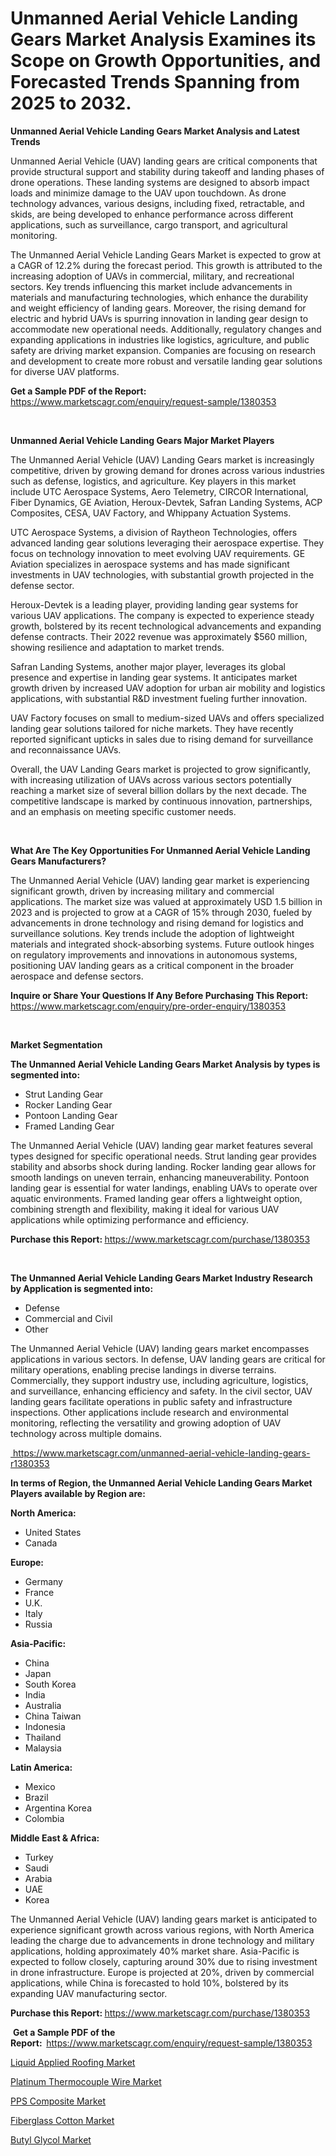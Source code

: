 <p><h1>Unmanned Aerial Vehicle Landing Gears Market Analysis Examines its Scope on Growth Opportunities, and Forecasted Trends Spanning from 2025 to 2032.</h1></p><p><strong>Unmanned Aerial Vehicle Landing Gears Market Analysis and Latest Trends</strong></p>
<p><p>Unmanned Aerial Vehicle (UAV) landing gears are critical components that provide structural support and stability during takeoff and landing phases of drone operations. These landing systems are designed to absorb impact loads and minimize damage to the UAV upon touchdown. As drone technology advances, various designs, including fixed, retractable, and skids, are being developed to enhance performance across different applications, such as surveillance, cargo transport, and agricultural monitoring.</p><p>The Unmanned Aerial Vehicle Landing Gears Market is expected to grow at a CAGR of 12.2% during the forecast period. This growth is attributed to the increasing adoption of UAVs in commercial, military, and recreational sectors. Key trends influencing this market include advancements in materials and manufacturing technologies, which enhance the durability and weight efficiency of landing gears. Moreover, the rising demand for electric and hybrid UAVs is spurring innovation in landing gear design to accommodate new operational needs. Additionally, regulatory changes and expanding applications in industries like logistics, agriculture, and public safety are driving market expansion. Companies are focusing on research and development to create more robust and versatile landing gear solutions for diverse UAV platforms.</p></p>
<p><strong>Get a Sample PDF of the Report:&nbsp;</strong> <a href="https://www.marketscagr.com/enquiry/request-sample/1380353?utm_campaign=2010&utm_medium=2&utm_source=Github&utm_content=ia&utm_term=28022025&utm_id=unmanned-aerial-vehicle-landing-gears">https://www.marketscagr.com/enquiry/request-sample/1380353</a></p>
<p>&nbsp;</p>
<p><strong>Unmanned Aerial Vehicle Landing Gears Major Market Players</strong></p>
<p><p>The Unmanned Aerial Vehicle (UAV) Landing Gears market is increasingly competitive, driven by growing demand for drones across various industries such as defense, logistics, and agriculture. Key players in this market include UTC Aerospace Systems, Aero Telemetry, CIRCOR International, Fiber Dynamics, GE Aviation, Heroux-Devtek, Safran Landing Systems, ACP Composites, CESA, UAV Factory, and Whippany Actuation Systems.</p><p>UTC Aerospace Systems, a division of Raytheon Technologies, offers advanced landing gear solutions leveraging their aerospace expertise. They focus on technology innovation to meet evolving UAV requirements. GE Aviation specializes in aerospace systems and has made significant investments in UAV technologies, with substantial growth projected in the defense sector.</p><p>Heroux-Devtek is a leading player, providing landing gear systems for various UAV applications. The company is expected to experience steady growth, bolstered by its recent technological advancements and expanding defense contracts. Their 2022 revenue was approximately $560 million, showing resilience and adaptation to market trends.</p><p>Safran Landing Systems, another major player, leverages its global presence and expertise in landing gear systems. It anticipates market growth driven by increased UAV adoption for urban air mobility and logistics applications, with substantial R&D investment fueling further innovation.</p><p>UAV Factory focuses on small to medium-sized UAVs and offers specialized landing gear solutions tailored for niche markets. They have recently reported significant upticks in sales due to rising demand for surveillance and reconnaissance UAVs.</p><p>Overall, the UAV Landing Gears market is projected to grow significantly, with increasing utilization of UAVs across various sectors potentially reaching a market size of several billion dollars by the next decade. The competitive landscape is marked by continuous innovation, partnerships, and an emphasis on meeting specific customer needs.</p></p>
<p>&nbsp;</p>
<p><strong>What Are The Key Opportunities For Unmanned Aerial Vehicle Landing Gears Manufacturers?</strong></p>
<p><p>The Unmanned Aerial Vehicle (UAV) landing gear market is experiencing significant growth, driven by increasing military and commercial applications. The market size was valued at approximately USD 1.5 billion in 2023 and is projected to grow at a CAGR of 15% through 2030, fueled by advancements in drone technology and rising demand for logistics and surveillance solutions. Key trends include the adoption of lightweight materials and integrated shock-absorbing systems. Future outlook hinges on regulatory improvements and innovations in autonomous systems, positioning UAV landing gears as a critical component in the broader aerospace and defense sectors.</p></p>
<p><strong>Inquire or Share Your Questions If Any Before Purchasing This Report:</strong> <a href="https://www.marketscagr.com/enquiry/pre-order-enquiry/1380353?utm_campaign=2010&utm_medium=2&utm_source=Github&utm_content=ia&utm_term=28022025&utm_id=unmanned-aerial-vehicle-landing-gears">https://www.marketscagr.com/enquiry/pre-order-enquiry/1380353</a></p>
<p>&nbsp;</p>
<p><strong>Market Segmentation</strong></p>
<p><strong>The Unmanned Aerial Vehicle Landing Gears Market Analysis by types is segmented into:</strong></p>
<p><ul><li>Strut Landing Gear</li><li>Rocker Landing Gear</li><li>Pontoon Landing Gear</li><li>Framed Landing Gear</li></ul></p>
<p><p>The Unmanned Aerial Vehicle (UAV) landing gear market features several types designed for specific operational needs. Strut landing gear provides stability and absorbs shock during landing. Rocker landing gear allows for smooth landings on uneven terrain, enhancing maneuverability. Pontoon landing gear is essential for water landings, enabling UAVs to operate over aquatic environments. Framed landing gear offers a lightweight option, combining strength and flexibility, making it ideal for various UAV applications while optimizing performance and efficiency.</p></p>
<p><strong>Purchase this Report:&nbsp;</strong><a href="https://www.marketscagr.com/purchase/1380353?utm_campaign=2010&utm_medium=2&utm_source=Github&utm_content=ia&utm_term=28022025&utm_id=unmanned-aerial-vehicle-landing-gears">https://www.marketscagr.com/purchase/1380353</a></p>
<p>&nbsp;</p>
<p><strong>The Unmanned Aerial Vehicle Landing Gears Market Industry Research by Application is segmented into:</strong></p>
<p><ul><li>Defense</li><li>Commercial and Civil</li><li>Other</li></ul></p>
<p><p>The Unmanned Aerial Vehicle (UAV) landing gears market encompasses applications in various sectors. In defense, UAV landing gears are critical for military operations, enabling precise landings in diverse terrains. Commercially, they support industry use, including agriculture, logistics, and surveillance, enhancing efficiency and safety. In the civil sector, UAV landing gears facilitate operations in public safety and infrastructure inspections. Other applications include research and environmental monitoring, reflecting the versatility and growing adoption of UAV technology across multiple domains.</p></p>
<p><a href="https://www.marketscagr.com/unmanned-aerial-vehicle-landing-gears-r1380353?utm_campaign=2010&utm_medium=2&utm_source=Github&utm_content=ia&utm_term=28022025&utm_id=unmanned-aerial-vehicle-landing-gears">&nbsp;https://www.marketscagr.com/unmanned-aerial-vehicle-landing-gears-r1380353</a></p>
<p><strong>In terms of Region, the Unmanned Aerial Vehicle Landing Gears Market Players available by Region are:</strong></p>
<p>
    <p> <strong> North America: </strong>
        <ul>
            <li>United States</li>
            <li>Canada</li>
        </ul>
        </p> 
    <p> <strong> Europe: </strong>
        <ul>
            <li>Germany</li>
            <li>France</li>
            <li>U.K.</li>
            <li>Italy</li>
            <li>Russia</li>
        </ul>
        </p> 
    <p> <strong> Asia-Pacific: </strong>
        <ul>
            <li>China</li>
            <li>Japan</li>
            <li>South Korea</li>
            <li>India</li>
            <li>Australia</li>
            <li>China Taiwan</li>
            <li>Indonesia</li>
            <li>Thailand</li>
            <li>Malaysia</li>
        </ul>
        </p> 
    <p> <strong> Latin America: </strong>
        <ul>
            <li>Mexico</li>
            <li>Brazil</li>
            <li>Argentina Korea</li>
            <li>Colombia</li>
        </ul>
        </p> 
    <p> <strong> Middle East & Africa: </strong>
        <ul>
            <li>Turkey</li>
            <li>Saudi</li>
            <li>Arabia</li>
            <li>UAE</li>
            <li>Korea</li>
        </ul>
    </p>
    </p>
<p><p>The Unmanned Aerial Vehicle (UAV) landing gears market is anticipated to experience significant growth across various regions, with North America leading the charge due to advancements in drone technology and military applications, holding approximately 40% market share. Asia-Pacific is expected to follow closely, capturing around 30% due to rising investment in drone infrastructure. Europe is projected at 20%, driven by commercial applications, while China is forecasted to hold 10%, bolstered by its expanding UAV manufacturing sector.</p></p>
<p><strong>Purchase this Report: </strong><a href="https://www.marketscagr.com/purchase/1380353?utm_campaign=2010&utm_medium=2&utm_source=Github&utm_content=ia&utm_term=28022025&utm_id=unmanned-aerial-vehicle-landing-gears">https://www.marketscagr.com/purchase/1380353</a></p>
<p>&nbsp;<strong>Get a Sample PDF of the Report:&nbsp;&nbsp;</strong><a href="https://www.marketscagr.com/enquiry/request-sample/1380353?utm_campaign=2010&utm_medium=2&utm_source=Github&utm_content=ia&utm_term=28022025&utm_id=unmanned-aerial-vehicle-landing-gears">https://www.marketscagr.com/enquiry/request-sample/1380353</a></p>
<p><strong></strong></p>
<p><p><a href="https://github.com/triattwood9919/Market-Research-Report-List-1/blob/main/liquid-applied-roofing-market.md?utm_campaign=2010&utm_medium=2&utm_source=Github&utm_content=ia&utm_term=28022025&utm_id=unmanned-aerial-vehicle-landing-gears">Liquid Applied Roofing Market</a></p><p><a href="https://github.com/schwminh2001101/Market-Research-Report-List-1/blob/main/platinum-thermocouple-wire-market.md?utm_campaign=2010&utm_medium=2&utm_source=Github&utm_content=ia&utm_term=28022025&utm_id=unmanned-aerial-vehicle-landing-gears">Platinum Thermocouple Wire Market</a></p><p><a href="https://github.com/tszkintruca/Market-Research-Report-List-1/blob/main/pps-composite-market.md?utm_campaign=2010&utm_medium=2&utm_source=Github&utm_content=ia&utm_term=28022025&utm_id=unmanned-aerial-vehicle-landing-gears">PPS Composite Market</a></p><p><a href="https://github.com/abuugjetaj/Market-Research-Report-List-1/blob/main/fiberglass-cotton-market.md?utm_campaign=2010&utm_medium=2&utm_source=Github&utm_content=ia&utm_term=28022025&utm_id=unmanned-aerial-vehicle-landing-gears">Fiberglass Cotton Market</a></p><p><a href="https://github.com/aidelndasse/Market-Research-Report-List-1/blob/main/butyl-glycol-market.md?utm_campaign=2010&utm_medium=2&utm_source=Github&utm_content=ia&utm_term=28022025&utm_id=unmanned-aerial-vehicle-landing-gears">Butyl Glycol Market</a></p></p>